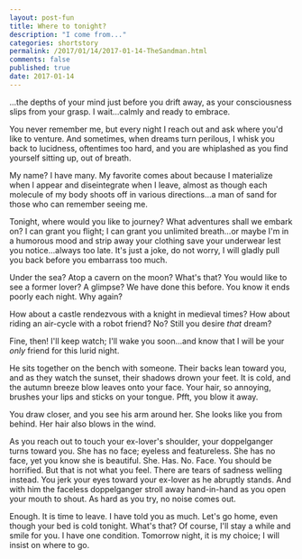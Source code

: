 ```yaml
---
layout: post-fun
title: Where to tonight?
description: "I come from..."
categories: shortstory
permalink: /2017/01/14/2017-01-14-TheSandman.html
comments: false
published: true
date: 2017-01-14
---
```


...the depths of your mind just before you drift away, as your consciousness slips from your grasp. I wait...calmly and ready to embrace.

You never remember me, but every night I reach out and ask where you'd like to venture. And sometimes, when dreams turn perilous, I whisk you back to lucidness, oftentimes too hard, and you are whiplashed as you find yourself sitting up, out of breath.

My name? I have many. My favorite comes about because I materialize when I appear and diseintegrate when I leave, almost as though each molecule of my body shoots off in various directions...a man of sand for those who can remember seeing me.

Tonight, where would you like to journey? What adventures shall we embark on? I can grant you flight; I can grant you unlimited breath...or maybe I'm in a humorous mood and strip away your clothing save your underwear lest you notice...always too late. It's just a joke, do not worry, I will gladly pull you back before you embarrass too much.

Under the sea? Atop a cavern on the moon? What's that? You would like to see a former lover? A glimpse? We have done this before. You know it ends poorly each night. Why again?

How about a castle rendezvous with a knight in medieval times? How about riding an air-cycle with a robot friend? No? Still you desire *that* dream?

Fine, then! I'll keep watch; I'll wake you soon...and know that I will be your *only* friend for this lurid night.

He sits together on the bench with someone. Their backs lean toward you, and as they watch the sunset, their shadows drown your feet. It is cold, and the autumn breeze blow leaves onto your face. Your hair, so annoying, brushes your lips and sticks on your tongue. Pfft, you blow it away.

You draw closer, and you see his arm around her. She looks like you from behind. Her hair also blows in the wind. 

As you reach out to touch your ex-lover's shoulder, your doppelganger turns toward you. She has no face; eyeless and featureless. She has no face, yet you know she is beautiful. She. Has. No. Face. You should be horrified. But that is not what you feel. There are tears of sadness welling instead. You jerk your eyes toward your ex-lover as he abruptly stands. And with him the faceless doppelganger stroll away hand-in-hand as you open your mouth to shout. As hard as you try, no noise comes out.

Enough. It is time to leave. I have told you as much. Let's go home, even though your bed is cold tonight. What's that? Of course, I'll stay a while and smile for you. I have one condition. Tomorrow night, it is my choice; I will insist on where to go.





